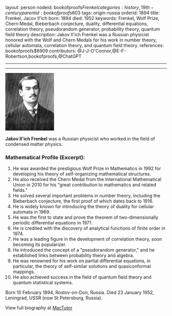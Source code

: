 layout: person
nodeid: bookofproofs$Frenkel
categories: history,19th-century
parentid: bookofproofs$603
tags: origin-russia
orderid: 1894
title: Frenkel, Jacov Il'ich
born: 1894
died: 1952
keywords: Frenkel, Wolf Prize, Chern Medal, Bieberbach conjecture, duality, differential equations, correlation theory, pseudorandom generator, probability theory, quantum field theory
description: Jakov Il'ich Frenkel was a Russian physicist honored with the Wolf and Chern Medals for his work in number theory, cellular automata, correlation theory, and quantum field theory.
references: bookofproofs$6909
contributors: @J-J-O'Connor,@E-F-Robertson,bookofproofs,@ChatGPT

---



---

![Frenkel.jpg](https://github.com/bookofproofs/bookofproofs.github.io/blob/main/_sources/_assets/images/portraits/Frenkel.jpg?raw=true)

**Jakov Il'ich Frenkel** was a Russian physicist who worked in the field of condensed matter physics.

### Mathematical Profile (Excerpt):
1. He was awarded the prestigious Wolf Prize in Mathematics in 1992 for developing his theory of self-organizing mathematical structures.
2. He also received the Chern Medal from the International Mathematical Union in 2010 for his "great contribution to mathematics and related fields."
3. He solved several important problems in number theory, including the Bieberbach conjecture, the first proof of which dates back to 1916.
4. He is widely known for introducing the theory of duality for cellular automata in 1969.
5. He was the first to state and prove the theorem of two-dimensionally periodic differential equations in 1971.
6. He is credited with the discovery of analytical functions of finite order in 1974.
7. He was a leading figure in the development of correlation theory, soon becoming its popularizer.
8. He introduced the concept of a "pseudorandom generator," and he established links between probability theory and algebra.
9. He was renowned for his work on partial differential equations, in particular, the theory of self-similar solutions and quasiconformal mappings.
10. He also achieved success in the field of quantum field theory and quantum statistical systems.

Born 10 February 1894, Rostov-on-Don, Russia. Died 23 January 1952, Leningrad, USSR (now St Petersburg, Russia).

View full biography at [MacTutor](https://mathshistory.st-andrews.ac.uk/Biographies/Frenkel/)
